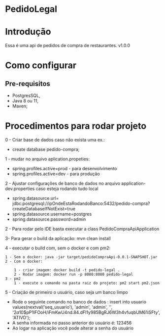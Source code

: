# PedidoLegal

# Introdução

Essa é uma api de pedidos de compra de restaurantes. v1.0.0

# Como configurar

## Pre-requisitos

- PostgresSQL,
- Java 8 ou 11,
- Maven;

# Procedimentos para rodar projeto
0 - Criar base de dados caso não exista uma ex.: 
- create database pedido-compra;

1 - mudar no arquivo aplication.propeties: 
- spring.profiles.active=prod - para desenvolvimento 
- spring.profiles.active=dev - para produção

2 - Ajustar configurações de banco de dados no arquivo application-dev.properties caso esteja rodando tudo local
- spring.datasource.url= jdbc:postgresql://ipOndeEstaRodandoBanco:5432/pedido-compra?createDatabaseIfNotExist=true
- spring.datasource.username=postgres
- spring.datasource.password=admin

2 - Para rodar pelo IDE basta executar a class PedidoCompraApiApplication

3- Para gerar o build da aplicação: mvn clean install



4 - executar o build com, sem o docker e com pm2: 

	1 - Sem o docker: java -jar target/pedidoCompraApi-0.0.1-SNAPSHOT.jar
	2 - Com o docker:
		
		1 - criar imagem: docker build -t pedido-legal .
		2 - Rodar imagem: docker run -p 8080:8080 pedido-legal
	3 - pm2
		1 - execute o comando na pasta raiz do projeto: pm2 start pm2.json

5 - Criação de primeiro o usuário, caso seja um banco limpo
- Rode o seguinte comando no banco de dados : insert into usuario values(nextval('seq_usuario'), 'admin', 'admin', '', '$2a$10$pP1IFOoH/iFmKwU4nd.84.dFI1y985BgRJ6W3h4vfuqbUM61iSFty', 'ATIVO');
- A senha informada no passo anterior do usuário é: 123456
- Ao logar na aplicação você pode alterar a senha do usuário

